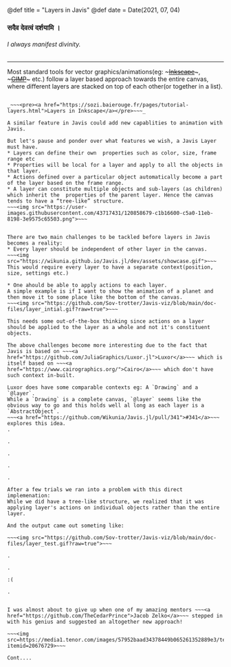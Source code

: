 @def title = "Layers in Javis"
@def date = Date(2021, 07, 04)


### सदैव देवत्वं दर्शयामि । 
######  _I always manifest divinity._
---
Most standard tools for vector graphics/animations(eg: ~~~<a href="https://inkscape.org/">Inkscape</a>~~~, ~~~<a href="https://www.gimp.org/GIMP">GIMP</a>~~~ etc.) follow a layer based approach towards the entire canvas, where different layers are stacked on top of each other(or together in a list). 

~~~<img src="https://sozi.baierouge.fr/images/tutorial-layers/sozi-layers-tutorial-screenshot-02.png">~~~

_~~~<pre><a href="https://sozi.baierouge.fr/pages/tutorial-layers.html">Layers in Inkscape</a></pre>~~~_

A similar feature in Javis could add new capablities to animation with Javis. 

But let's pause and ponder over what features we wish, a Javis Layer must have.
* Layers can define their own  properties such as color, size, frame range etc
* Properties will be local for a layer and apply to all the objects in that layer.
* Actions defined over a particular object automatically become a part of the layer based on the frame range.
* A layer can constitute multiple objects and sub-layers (as children) which inherit the  properties of the parent layer. Hence the canvas tends to have a “tree-like” structure. 
~~~<img src="https://user-images.githubusercontent.com/43717431/120858679-c1b16600-c5a0-11eb-8198-3e9575c65503.png">~~~


There are two main challenges to be tackled before layers in Javis becomes a reality:
* Every layer should be independent of other layer in the canvas.
~~~<img src="https://wikunia.github.io/Javis.jl/dev/assets/showcase.gif">~~~
This would require every layer to have a separate context(position, size, settings etc.)

* One ahould be able to apply actions to each layer. 
A simple example is if I want to show the animation of a planet and then move it to some place like the bottom of the canvas.
~~~<img src="https://github.com/Sov-trotter/Javis-viz/blob/main/doc-files/layer_intial.gif?raw=true">~~~

This needs some out-of-the-box thinking since actions on a layer should be applied to the layer as a whole and not it's constituent objects.

The above challenges become more interesting due to the fact that Javis is based on ~~~<a href="https://github.com/JuliaGraphics/Luxor.jl">Luxor</a>~~~ which is itself based on ~~~<a href="https://www.cairographics.org/">Cairo</a>~~~ which don't have such context in-built.

Luxor does have some comparable contexts eg: A `Drawing` and a `@layer`.
While a `Drawing` is a complete canvas, `@layer` seems like the obvious way to go and this holds well al long as each layer is a `AbstractObject`.
~~~<a href="https://github.com/Wikunia/Javis.jl/pull/341">#341</a>~~~ explores this idea.
.

.

.

.

.

After a few trials we ran into a problem with this direct implemenation:
While we did have a tree-like structure, we realized that it was applying layer's actions on individual objects rather than the entire layer. 

And the output came out someting like:

~~~<img src="https://github.com/Sov-trotter/Javis-viz/blob/main/doc-files/layer_test.gif?raw=true">~~~

.
 
.

:(

.


I was almost about to give up when one of my amazing mentors ~~~<a href="https://github.com/TheCedarPrince">Jacob Zelko</a>~~~ stepped in with his genius and suggested an altogether new approach!

~~~<img src=https://media1.tenor.com/images/57952baad34378449b065261352889e3/tenor.gif?itemid=20676729>~~~

Cont....
